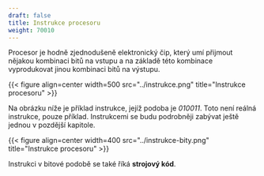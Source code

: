```yaml
---
draft: false
title: Instrukce procesoru
weight: 70010
---
```


Procesor je hodně zjednodušeně elektronický čip, který umí přijmout nějakou kombinaci bitů na vstupu a na základě této kombinace vyprodukovat jinou kombinaci bitů na výstupu.

{{< figure align=center width=500 src="../instrukce.png" title="Instrukce procesoru" >}}

Na obrázku níže je příklad instrukce, jejíž podoba je *010011*.  Toto není reálná instrukce, pouze příklad. Instrukcemi se budu podrobněji zabývat ještě jednou v pozdější kapitole.

{{< figure align=center width=400 src="../instrukce-bity.png" title="Instrukce procesoru" >}}

Instrukci v bitové podobě se také říká **strojový kód**.